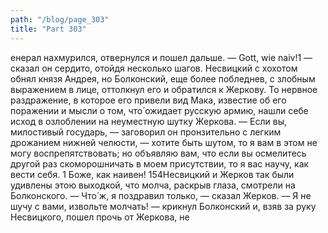 ```yaml
---
path: "/blog/page_303"
title: "Part 303"
---
```


енерал нахмурился, отвернулся и пошел дальше.
— Gott, wie naiv!1 — сказал он сердито, отойдя несколько шагов.
Несвицкий с хохотом обнял князя Андрея, но Болконский, еще более побледнев, с злобным выражением в лице, оттолкнул его и обратился к Жеркову. То нервное раздражение, в которое его привели вид Мака, известие об его поражении и мысли о том, что́ ожидает русскую армию, нашли себе исход в озлоблении на неуместную шутку Жеркова.
— Если вы, милостивый государь, — заговорил он пронзительно с легким дрожанием нижней челюсти, — хотите быть шутом, то я вам в этом не могу воспрепятствовать; но объявляю вам, что если вы осмелитесь другой раз скоморошничать в моем присутствии, то я вас научу, как вести себя.
1 Боже, как наивен!
154Несвицкий и Жерков так были удивлены этою выходкой, что молча, раскрыв глаза, смотрели на Болконского.
— Что́ ж, я поздравил только, — сказал Жерков.
— Я не шучу с вами, извольте молчать! — крикнул Болконский и, взяв за руку Несвицкого, пошел прочь от Жеркова, не 

